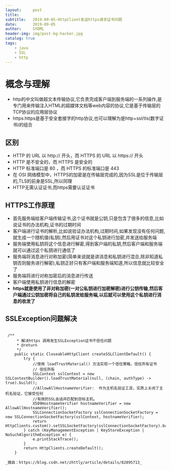 ```yaml
---
layout:     post
title:      
subtitle:   2019-09-05-HttpClient发送https请求证书问题
date:       2019-09-05
author:     SYDML
header-img: img/post-bg-hacker.jpg
catalog: true
tags:
    - java
    - SSL
    - http
---
```

# 概念与理解
* http的中文叫做超文本传输协议,它负责完成客户端到服务端的一系列操作,是专门用来传输注入HTML的超媒体文档等web内容的协议,它是基于传输层的TCP协议的应用层协议
* https:https是基于安全套接字的http协议,也可以理解为是http+ssl/tls(数字证书)的组合
## 区别
* HTTP 的 URL 以 http:// 开头，而 HTTPS 的 URL 以 https:// 开头
* HTTP 是不安全的，而 HTTPS 是安全的
* HTTP 标准端口是 80 ，而 HTTPS 的标准端口是 443
* 在 OSI 网络模型中，HTTPS的加密是在传输层完成的,因为SSL是位于传输层的,TLS的前身是SSL,所以同理
* HTTP无需认证证书,而https需要认证证书 

## HTTPS工作原理
* 首先服务端给客户端传输证书,这个证书就是公钥,只是包含了很多的信息,比如说证书的办法机构,证书的过期时间
* 客户端进行证书的解析,比如说验证办法机构,过期时间,如果发现没有任何问题,就生成一个随机值(私钥),然后用证书对这个私钥进行加密,并发送给服务端
* 服务端使用私钥将这个信息进行解密,得到客户端的私钥,然后客户端和服务端就可以通过这个私钥进行通信了
* 服务端将消息进行对称加密(简单来说就是讲消息和私钥进行混合,除非知道私钥否则服务进行解密),私钥正好只有客户端和服务端知道,所以信息就比较安全了
* 服务端将进行对称加密后的消息进行传送
* 客户端使用私钥进行信息的解密
* **https就是使用了非对称加密(一对公私钥进行加密解密)进行公钥传输,然后客户端通过公钥加密将自己的私钥发给服务端,以后就可以使用这个私钥进行消息的收发了**
## SSLException问题解决
```

 /**
     * 解决https 调用发生SSLException证书不信任问题
     * @return
     */
    public static CloseableHttpClient createSSLClientDefault() {
        try {
            //使用 loadTrustMaterial() 方法实现一个信任策略，信任所有证书
            // 信任所有
            SSLContext sslContext = new SSLContextBuilder().loadTrustMaterial(null, (chain, authType) -> true).build();
            //AllowAllHostnameVerifier:  作为主机名验证工具，实质上关闭了主机名验证，它接受任何
            //有效的SSL会话并匹配到目标主机。
            X509HostnameVerifier hostnameVerifier = new AllowAllHostnameVerifier();
            SSLConnectionSocketFactory sslConnectionSocketFactory = new SSLConnectionSocketFactory(sslContext, hostnameVerifier);
            return HttpClients.custom().setSSLSocketFactory(sslConnectionSocketFactory).build();
        } catch (KeyManagementException | KeyStoreException | NoSuchAlgorithmException e) {
            e.printStackTrace();
        }
        return HttpClients.createDefault();
    }
```

`_摘自：https://blog.csdn.net/zhttly/article/details/82895713_`